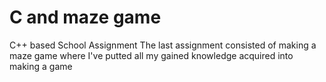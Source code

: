 # C and maze game
C++ based School Assignment
The last assignment consisted of making a maze game where I've putted all my gained knowledge acquired into making a game
